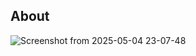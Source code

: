 ## About

![Screenshot from 2025-05-04 23-07-48](https://github.com/user-attachments/assets/0052d92e-10d7-4481-9f54-13d07c88f89b)
